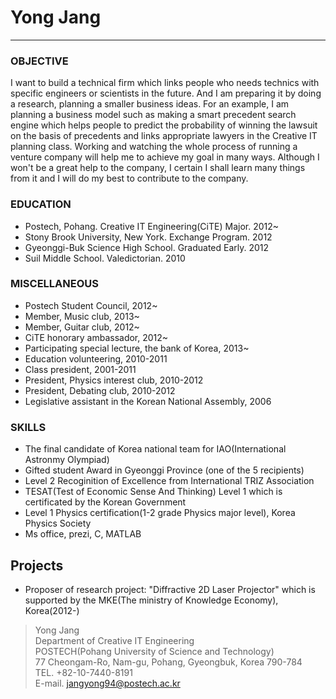 # Yong Jang
***

### OBJECTIVE ###
I want to build a technical firm which links people who needs technics with specific engineers or scientists in the 
future. And I am preparing it by doing a research, planning a smaller business ideas. For an example, I am planning a 
business model such as making a smart precedent search engine which helps people to predict the probability of winning 
the lawsuit on the basis of precedents and links appropriate lawyers in the Creative IT planning class. Working and 
watching the whole process of running a venture company will help me to achieve my goal in many ways. Although I won't 
be a great help to the company, I certain I shall learn many things from it and I will do my best to contribute to the 
company.


### EDUCATION ###

- Postech, Pohang. Creative IT Engineering(CiTE) Major. 2012~
- Stony Brook University, New York. Exchange Program. 2012
- Gyeonggi-Buk Science High School. Graduated Early. 2012
- Suil Middle School. Valedictorian. 2010

### MISCELLANEOUS ###

- Postech Student Council, 2012~
- Member, Music club, 2013~
- Member, Guitar club, 2012~
- CiTE honorary ambassador, 2012~
- Participating special lecture, the bank of Korea, 2013~
- Education volunteering, 2010-2011
- Class president, 2001-2011
- President, Physics interest club, 2010-2012
- President, Debating club, 2010-2012
- Legislative assistant in the Korean National Assembly, 2006

### SKILLS ###

- The final candidate of Korea national team for IAO(International Astronmy Olympiad)
- Gifted student Award in Gyeonggi Province (one of the 5 recipients)
- Level 2 Recoginition of Excellence from International TRIZ Association
- TESAT(Test of Economic Sense And Thinking) Level 1 which is certificated by the Korean Government
- Level 1 Physics certification(1-2 grade Physics major level), Korea Physics Society 
- Ms office, prezi, C, MATLAB

## Projects ##

- Proposer of research project: "Diffractive 2D Laser Projector" which is supported by the MKE(The ministry of Knowledge Economy), Korea(2012-)



>Yong Jang<br/>
Department of Creative IT Engineering<br/>
POSTECH(Pohang University of Science and Technology)<br/>
77 Cheongam-Ro, Nam-gu, Pohang, Gyeongbuk, Korea 790-784<br/>
TEL. +82-10-7440-8191<br/>
>E-mail. jangyong94@postech.ac.kr<br/>
